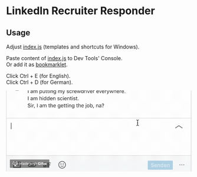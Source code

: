 # LinkedIn Recruiter Responder

## Usage
Adjust [index.js](index.js) (templates and shortcuts for Windows).

Paste content of [index.js](index.js) to Dev Tools' Console.  
Or add it as [bookmarklet](https://en.wikipedia.org/wiki/Bookmarklet).

Click Ctrl + E (for English).  
Click Ctrl + D (for German).

![Example](images/example.gif)  
